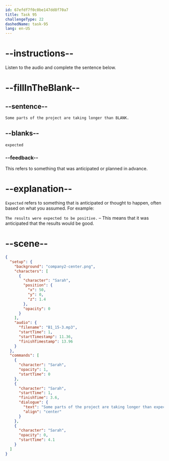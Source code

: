 ```yaml
---
id: 67efdf7f0c0be147dd8f70a7
title: Task 95
challengeType: 22
dashedName: task-95
lang: en-US
---
```


<!-- (Audio) Sarah: Some parts of the project are taking longer than expected. -->

# --instructions--

Listen to the audio and complete the sentence below.

# --fillInTheBlank--

## --sentence--

`Some parts of the project are taking longer than BLANK.`

## --blanks--

`expected`

### --feedback--

This refers to something that was anticipated or planned in advance.

# --explanation--

`Expected` refers to something that is anticipated or thought to happen, often based on what you assumed. For example:

`The results were expected to be positive.` – This means that it was anticipated that the results would be good.

# --scene--

```json
{
  "setup": {
    "background": "company2-center.png",
    "characters": [
      {
        "character": "Sarah",
        "position": {
          "x": 50,
          "y": 0,
          "z": 1.4
        },
        "opacity": 0
      }
    ],
    "audio": {
      "filename": "B1_15-3.mp3",
      "startTime": 1,
      "startTimestamp": 11.36,
      "finishTimestamp": 13.96
    }
  },
  "commands": [
    {
      "character": "Sarah",
      "opacity": 1,
      "startTime": 0
    },
    {
      "character": "Sarah",
      "startTime": 1,
      "finishTime": 3.6,
      "dialogue": {
        "text": "Some parts of the project are taking longer than expected.",
        "align": "center"
      }
    },
    {
      "character": "Sarah",
      "opacity": 0,
      "startTime": 4.1
    }
  ]
}
```
